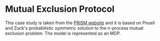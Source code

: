 Mutual Exclusion Protocol
=========================

This case study is taken from the <a href="http://www.prismmodelchecker.org/casestudies/mutual.php" target="_blank">PRISM website</a> and it is based on Pnueli and Zuck's probabilistic symmetric solution to the n-process mutual exclusion problem. The model is represented as an MDP. 